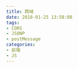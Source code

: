 ```yaml
---
title: 跨域
date: 2018-01-25 13:58:08
tags: 
- CORS
- JSONP
- postMessage
categories:
- 前端
- JS
---
```

